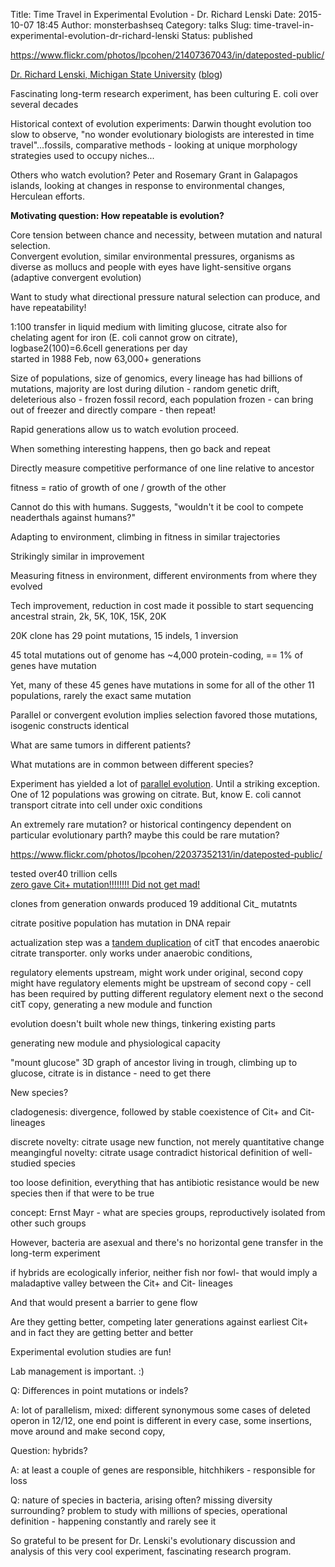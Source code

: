 Title: Time Travel in Experimental Evolution - Dr. Richard Lenski
Date: 2015-10-07 18:45
Author: monsterbashseq
Category: talks
Slug: time-travel-in-experimental-evolution-dr-richard-lenski
Status: published

https://www.flickr.com/photos/lpcohen/21407367043/in/dateposted-public/

[Dr. Richard Lenski, Michigan State
University](http://myxo.css.msu.edu/) ([blog](https://telliamedrevisited.wordpress.com/))

Fascinating long-term research experiment, has been culturing E. coli
over several decades

Historical context of evolution experiments: Darwin thought evolution
too slow to observe, "no wonder evolutionary biologists are interested
in time travel"...fossils, comparative methods - looking at unique
morphology strategies used to occupy niches...

Others who watch evolution? Peter and Rosemary Grant in Galapagos
islands, looking at changes in response to environmental changes,
Herculean efforts.

**Motivating question: How repeatable is evolution?**

Core tension between chance and necessity, between mutation and natural
selection.  
Convergent evolution, similar environmental pressures, organisms as
diverse as mollucs and people with eyes have light-sensitive organs
(adaptive convergent evolution)

Want to study what directional pressure natural selection can produce,
and have repeatability!

1:100 transfer in liquid medium with limiting glucose, citrate also for
chelating agent for iron (E. coli cannot grow on citrate),
logbase2(100)=6.6cell generations per day  
started in 1988 Feb, now 63,000+ generations

Size of populations, size of genomics, every lineage has had billions of
mutations, majority are lost during dilution - random genetic drift,
deleterious also - frozen fossil record, each population frozen - can
bring out of freezer and directly compare - then repeat!

Rapid generations allow us to watch evolution proceed.

When something interesting happens, then go back and repeat

Directly measure competitive performance of one line relative to
ancestor

fitness = ratio of growth of one / growth of the other

Cannot do this with humans. Suggests, "wouldn't it be cool to compete
neaderthals against humans?"

Adapting to environment, climbing in fitness in similar trajectories

Strikingly similar in improvement

Measuring fitness in environment, different environments from where they
evolved

Tech improvement, reduction in cost made it possible to start sequencing
ancestral strain, 2k, 5K, 10K, 15K, 20K

20K clone has 29 point mutations, 15 indels, 1 inversion

45 total mutations out of genome has \~4,000 protein-coding, == 1% of
genes have mutation

Yet, many of these 45 genes have mutations in some for all of the other
11 populations, rarely the exact same mutation

Parallel or convergent evolution implies selection favored those
mutations, isogenic constructs identical

What are same tumors in different patients?

What mutations are in common between different species?

Experiment has yielded a lot of [parallel
evolution](http://www.ncbi.nlm.nih.gov/pmc/articles/PMC3245322/). Until
a striking exception. One of 12 populations was growing on citrate. But,
know E. coli cannot transport citrate into cell under oxic conditions

An extremely rare mutation? or historical contingency dependent on
particular evolutionary parth? maybe this could be rare mutation?

https://www.flickr.com/photos/lpcohen/22037352131/in/dateposted-public/

tested over40 trillion cells  
[zero gave Cit+ mutation!!!!!!!! Did not get
mad!](http://www.pnas.org/content/105/23/7899.short)

clones from generation onwards produced 19 additional Cit\_ mutatnts

citrate positive population has mutation in DNA repair

actualization step was a [tandem
duplication](http://www.ncbi.nlm.nih.gov/pubmed/22992527) of citT that
encodes anaerobic citrate transporter. only works under anaerobic
conditions,

regulatory elements upstream, might work under original, second copy
might have regulatory elements might be upstream of second copy - cell
has been required by putting different regulatory element next o the
second citT copy, generating a new module and function

evolution doesn't built whole new things, tinkering existing parts

generating new module and physiological capacity

"mount glucose" 3D graph of ancestor living in trough, climbing up to
glucose, citrate is in distance - need to get there

New species?

cladogenesis: divergence, followed by stable coexistence of Cit+ and
Cit- lineages

discrete novelty: citrate usage new function, not merely quantitative
change  
meangingful novelty: citrate usage contradict historical definition of
well-studied species

too loose definition, everything that has antibiotic resistance would be
new species then if that were to be true

concept: Ernst Mayr - what are species groups, reproductively isolated
from other such groups

However, bacteria are asexual and there's no horizontal gene transfer in
the long-term experiment

if hybrids are ecologically inferior, neither fish nor fowl- that would
imply a maladaptive valley between the Cit+ and Cit- lineages

And that would present a barrier to gene flow

Are they getting better, competing later generations against earliest
Cit+ and in fact they are getting better and better

Experimental evolution studies are fun!

Lab management is important. :)

Q: Differences in point mutations or indels?

A: lot of parallelism, mixed: different synonymous some cases of deleted
operon in 12/12, one end point is different in every case, some
insertions, move around and make second copy,

Question: hybrids?

A: at least a couple of genes are responsible, hitchhikers - responsible
for loss

Q: nature of species in bacteria, arising often? missing diversity
surrounding? problem to study with millions of species, operational
definition - happening constantly and rarely see it

So grateful to be present for Dr. Lenski's evolutionary discussion and
analysis of this very cool experiment, fascinating research program.

